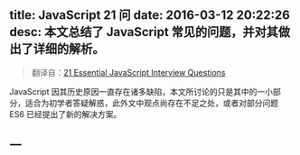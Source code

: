 title: JavaScript 21 问
date: 2016-03-12 20:22:26
desc: 本文总结了 JavaScript 常见的问题，并对其做出了详细的解析。
---

> 翻译自：[21 Essential JavaScript Interview Questions](https://www.codementor.io/javascript/tutorial/21-essential-javascript-tech-interview-practice-questions-answers)

JavaScript 因其历史原因一直存在诸多缺陷，本文所讨论的只是其中的一小部分，适合为初学者答疑解惑，此外文中观点尚存在不足之处，或者对部分问题 ES6 已经提出了新的解决方案。

<!-- more -->

## 一

